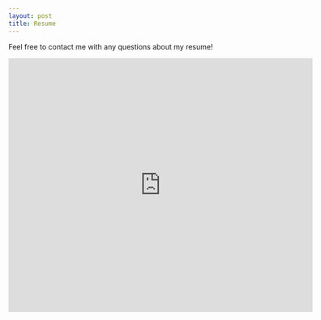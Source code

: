 ```yaml
---
layout: post
title: Resume
---
```


Feel free to contact me with any questions about my resume!

<iframe src="https://docs.google.com/gview?url=https://github.com/enigmaticlogic/enigmaticlogic.github.io/raw/master/images/resume.pdf&embedded=true" style="width:600px; height:500px;" frameborder="0"></iframe>

